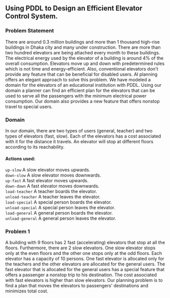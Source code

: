 ## Using PDDL to Design an Efficient Elevator Control System.

### Problem Statement

There are around 0.3 million buildings and more than 1 thousand high-rise buildings in Dhaka city and many under construction. There are more than two hundred elevators are being attached every month to these buildings. The electrical energy used by the elevator of a building is around 4% of the overall consumption. Elevators move up and down with predetermined rules which is not time and energy-efficient. Also, conventional elevators don't provide any feature that can be beneficial for disabled users. AI planning offers an elegant approach to solve this problem. We have modeled a domain for the elevators of an educational institution with PDDL. Using our domain a planner can find an efficient plan for the elevators that can be used to serve all the passengers with the minimum electrical power consumption. Our domain also provides a new feature that offers nonstop travel to special users.

### Domain

In our domain, there are two types of users (general, teacher) and two types of elevators (fast, slow). Each of the elevators has a cost associated with it for the distance it travels. An elevator will stop at different floors according to its reachability.

#### Actions used:

`up-slow` A slow elevator moves upwards.\
`down-slow` A slow elevator moves downwards.\
`up-fast` A fast elevator moves upwards.\
`down-down` A fast elevator moves downwards.\
`load-teacher` A teacher boards the elevator.\
`unload-teacher` A teacher leaves the elevator.\
`load-special` A special person boards the elevator.\
`unload-special` A special person leaves the elevator.\
`load-general` A general person boards the elevator.\
`unload-general` A general person leaves the elevator.

### Problem 1

A building with 9 floors has 2 fast (accelerating) elevators that stop at all the floors. Furthermore, there are 2 slow elevators. One slow elevator stops only at the even floors and the other one stops only at the odd floors. Each elevator has a capacity of 10 persons. One fast elevator is allocated only for the teachers and the other elevators are allocated for the general users. The fast elevator that is allocated for the general users has a special feature that offers a passenger a nonstop trip to his destination. The cost associated with fast elevators is higher than slow elevators. Our planning problem is to find a plan that moves the elevators to passengers' destinations and minimizes total cost.
